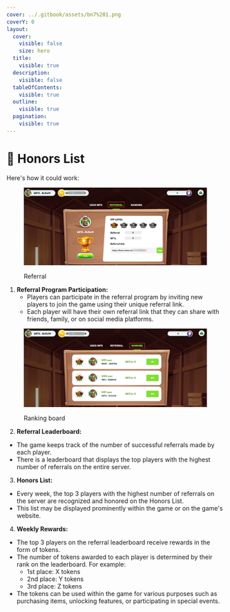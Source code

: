 ```yaml
---
cover: ../.gitbook/assets/bn7%201.png
coverY: 0
layout:
  cover:
    visible: false
    size: hero
  title:
    visible: true
  description:
    visible: false
  tableOfContents:
    visible: true
  outline:
    visible: true
  pagination:
    visible: true
---
```


# 🧮 Honors List

Here's how it could work:

<figure><img src="../.gitbook/assets/ref.png" alt=""><figcaption><p>Referral</p></figcaption></figure>

1. **Referral Program Participation:**
   * Players can participate in the referral program by inviting new players to join the game using their unique referral link.
   * Each player will have their own referral link that they can share with friends, family, or on social media platforms.

<figure><img src="../.gitbook/assets/ranking.png" alt=""><figcaption><p>Ranking board</p></figcaption></figure>

2. **Referral Leaderboard:**

* The game keeps track of the number of successful referrals made by each player.
* There is a leaderboard that displays the top players with the highest number of referrals on the entire server.

3. **Honors List:**

* Every week, the top 3 players with the highest number of referrals on the server are recognized and honored on the Honors List.
* This list may be displayed prominently within the game or on the game's website.

4. **Weekly Rewards:**

* The top 3 players on the referral leaderboard receive rewards in the form of tokens.
* The number of tokens awarded to each player is determined by their rank on the leaderboard. For example:
  * 1st place: X tokens
  * 2nd place: Y tokens
  * 3rd place: Z tokens
* The tokens can be used within the game for various purposes such as purchasing items, unlocking features, or participating in special events.
